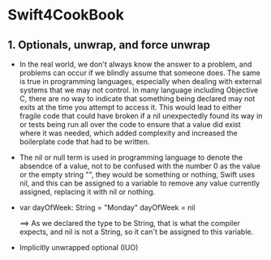 # Swift4CookBook

## 1. Optionals, unwrap, and force unwrap

- In the real world, we don't always know the answer to a problem, and problems can occur if we blindly assume that someone  does. The same is true in programming languages, especially when dealing with external systems that we may not control. In many language including Objective C, there are no way to indicate that something being declared may not exits at the time you attempt to access it. This would lead to either fragile code that could have broken if a nil unexpectedly found its way in or tests being run all over the code to ensure that a value did exist where it was needed, which added complexity and increased the boilerplate code that had to be written.

* The nil or null term is used in programming language to denote the absendce of a value, not to be confused with the number 0 as the value or the empty string "", they would be something or nothing, Swift uses nil, and this can be assigned to a variable to remove any value currently assigned, replacing it with nil or nothing.

* var dayOfWeek: String = "Monday"
  dayOfWeek = nil
  
  ==> As we declared the type to be String, that is what the compiler expects, and nil is not a String, so it can't be assigned to this variable.
  
 - Implicitly unwrapped optional (IUO)
 
